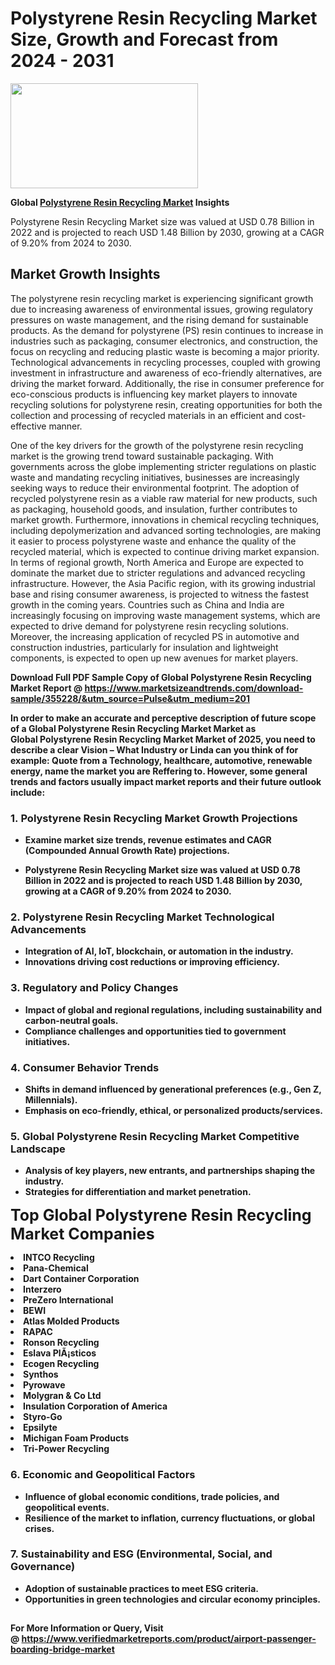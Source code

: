<H1>Polystyrene Resin Recycling Market Size, Growth and Forecast from 2024 - 2031</H1><img class="aligncenter size-medium wp-image-584254" src="https://thirdeyenews.in/wp-content/uploads/2024/09/Global-Market-Research-300x168.jpeg" alt="" width="300" height="168" /><p><strong>Global&nbsp;<a href="https://www.marketsizeandtrends.com/download-sample/355228/&amp;utm_source=Pulse&amp;utm_medium=201">Polystyrene Resin Recycling Market</a> Insights</strong></p><p>Polystyrene Resin Recycling Market size was valued at USD 0.78 Billion in 2022 and is projected to reach USD 1.48 Billion by 2030, growing at a CAGR of 9.20% from 2024 to 2030.</p><p><h2>Market Growth Insights</h2> <p>The polystyrene resin recycling market is experiencing significant growth due to increasing awareness of environmental issues, growing regulatory pressures on waste management, and the rising demand for sustainable products. As the demand for polystyrene (PS) resin continues to increase in industries such as packaging, consumer electronics, and construction, the focus on recycling and reducing plastic waste is becoming a major priority. Technological advancements in recycling processes, coupled with growing investment in infrastructure and awareness of eco-friendly alternatives, are driving the market forward. Additionally, the rise in consumer preference for eco-conscious products is influencing key market players to innovate recycling solutions for polystyrene resin, creating opportunities for both the collection and processing of recycled materials in an efficient and cost-effective manner.</p> <p><strong></strong></p> <p>One of the key drivers for the growth of the polystyrene resin recycling market is the growing trend toward sustainable packaging. With governments across the globe implementing stricter regulations on plastic waste and mandating recycling initiatives, businesses are increasingly seeking ways to reduce their environmental footprint. The adoption of recycled polystyrene resin as a viable raw material for new products, such as packaging, household goods, and insulation, further contributes to market growth. Furthermore, innovations in chemical recycling techniques, including depolymerization and advanced sorting technologies, are making it easier to process polystyrene waste and enhance the quality of the recycled material, which is expected to continue driving market expansion. In terms of regional growth, North America and Europe are expected to dominate the market due to stricter regulations and advanced recycling infrastructure. However, the Asia Pacific region, with its growing industrial base and rising consumer awareness, is projected to witness the fastest growth in the coming years. Countries such as China and India are increasingly focusing on improving waste management systems, which are expected to drive demand for polystyrene resin recycling solutions. Moreover, the increasing application of recycled PS in automotive and construction industries, particularly for insulation and lightweight components, is expected to open up new avenues for market players. <p><strong></p><p><span class=""><strong>Download Full PDF Sample Copy of Global Polystyrene Resin Recycling Market Report</strong> @ <a href="https://www.marketsizeandtrends.com/download-sample/355228/&amp;utm_source=Pulse&amp;utm_medium=201" target="_blank">https://www.marketsizeandtrends.com/download-sample/355228/&amp;utm_source=Pulse&amp;utm_medium=201</a></span></p><p>In order to make an accurate and perceptive description of future scope of a Global&nbsp;Polystyrene Resin Recycling Market Market as Global&nbsp;Polystyrene Resin Recycling Market Market of 2025, you need to describe a clear Vision &ndash; What Industry or Linda can you think of for example: Quote from a Technology, healthcare, automotive, renewable energy, name the market you are Reffering to. However, some general trends and factors usually impact market reports and their future outlook include:</p><h3>1.&nbsp;<strong>Polystyrene Resin Recycling Market Growth Projections</strong></h3><ul><li>Examine market size trends, revenue estimates and CAGR (Compounded Annual Growth Rate) projections.</li><li><p>Polystyrene Resin Recycling Market size was valued at USD 0.78 Billion in 2022 and is projected to reach USD 1.48 Billion by 2030, growing at a CAGR of 9.20% from 2024 to 2030.</p></li></ul><h3>2.&nbsp;<strong>Polystyrene Resin Recycling Market Technological Advancements</strong></h3><ul><li>Integration of AI, IoT, blockchain, or automation in the industry.</li><li>Innovations driving cost reductions or improving efficiency.</li></ul><h3>3.&nbsp;<strong>Regulatory and Policy Changes</strong></h3><ul><li>Impact of global and regional regulations, including sustainability and carbon-neutral goals.</li><li>Compliance challenges and opportunities tied to government initiatives.</li></ul><h3>4.&nbsp;<strong>Consumer Behavior Trends</strong></h3><ul><li>Shifts in demand influenced by generational preferences (e.g., Gen Z, Millennials).</li><li>Emphasis on eco-friendly, ethical, or personalized products/services.</li></ul><h3>5.&nbsp;<strong>Global Polystyrene Resin Recycling Market Competitive Landscape</strong></h3><ul><li>Analysis of key players, new entrants, and partnerships shaping the industry.</li><li>Strategies for differentiation and market penetration.</li></ul><p data-pm-slice="1 1 []"><span style="color: inherit; font-family: inherit; font-size: 25px;">Top Global Polystyrene Resin Recycling Market Companies</span></p><div class="" data-test-id=""><p><li>INTCO Recycling</li><li> Pana-Chemical</li><li> Dart Container Corporation</li><li> Interzero</li><li> PreZero International</li><li> BEWI</li><li> Atlas Molded Products</li><li> RAPAC</li><li> Ronson Recycling</li><li> Eslava PlÃ¡sticos</li><li> Ecogen Recycling</li><li> Synthos</li><li> Pyrowave</li><li> Molygran & Co Ltd</li><li> Insulation Corporation of America</li><li> Styro-Go</li><li> Epsilyte</li><li> Michigan Foam Products</li><li> Tri-Power Recycling</li></p></div><h3>6.&nbsp;<strong>Economic and Geopolitical Factors</strong></h3><ul><li>Influence of global economic conditions, trade policies, and geopolitical events.</li><li>Resilience of the market to inflation, currency fluctuations, or global crises.</li></ul><h3>7.&nbsp;<strong>Sustainability and ESG (Environmental, Social, and Governance)</strong></h3><ul><li>Adoption of sustainable practices to meet ESG criteria.</li><li>Opportunities in green technologies and circular economy principles.</li></ul><h2><strong style="font-size: 14px;">For More Information or Query, Visit @&nbsp;</strong><a style="background-color: #ffffff; font-size: 14px;" href="https://www.marketsizeandtrends.com/report/polystyrene-resin-recycling-market/" target="_blank">https://www.verifiedmarketreports.com/product/airport-passenger-boarding-bridge-market</a></h2>
